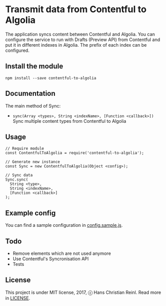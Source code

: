 # Transmit data from Contentful to Algolia

The application syncs content between Contentful and Algolia.
You can configure the service to run with Drafts (Preview API) from Contentful
and put it in different indexes in Algolia. The prefix of each index can be
configured.

## Install the module

    npm install --save contentful-to-algolia

## Documentation

The main method of Sync:
- `sync(Array <types>, String <indexName>, [Function <callback>])`
  Sync multiple content types from Contentful to Algolia

## Usage

    // Require module
    const ContentfulToAlgolia = require('contentful-to-algolia');

    // Generate new instance
    const Sync = new ContentfulToAlgolia(Object <config>);

    // Sync data
    Sync.sync(
      String <type>,
      String <indexName>,
      [Function <callback>]
    );


## Example config

You can find a sample configuration in [config.sample.js](./config.sample.js).

## Todo

* Remove elements which are not used anymore
* Use Contentful's Syncronisation API
* Tests

## License

This project is under MIT license, 2017, ⓒ Hans Christian Reinl.
Read more in [LICENSE](./LICENSE).
